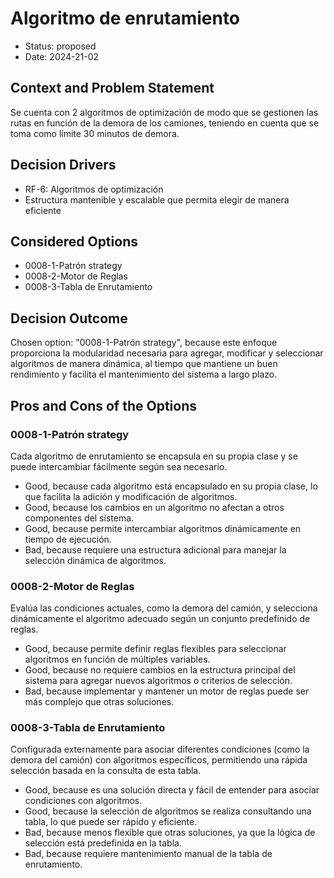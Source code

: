 # Algoritmo de enrutamiento

* Status: proposed
* Date: 2024-21-02

## Context and Problem Statement

Se cuenta con 2 algoritmos de optimización de modo que se gestionen las rutas en función de la demora de los camiones, teniendo en cuenta que se toma como límite 30 minutos de demora.

## Decision Drivers

* RF-6: Algoritmos de optimización
* Estructura mantenible y escalable que permita elegir de manera eficiente

## Considered Options

* 0008-1-Patrón strategy
* 0008-2-Motor de Reglas
* 0008-3-Tabla de Enrutamiento

## Decision Outcome

Chosen option: "0008-1-Patrón strategy", because este enfoque proporciona la modularidad necesaria para agregar, modificar y seleccionar algoritmos de manera dinámica, al tiempo que mantiene un buen rendimiento y facilita el mantenimiento del sistema a largo plazo.

## Pros and Cons of the Options

### 0008-1-Patrón strategy

Cada algoritmo de enrutamiento se encapsula en su propia clase y se puede intercambiar fácilmente según sea necesario.

* Good, because cada algoritmo está encapsulado en su propia clase, lo que facilita la adición y modificación de algoritmos.
* Good, because los cambios en un algoritmo no afectan a otros componentes del sistema.
* Good, because permite intercambiar algoritmos dinámicamente en tiempo de ejecución.
* Bad, because requiere una estructura adicional para manejar la selección dinámica de algoritmos.

### 0008-2-Motor de Reglas

Evalúa las condiciones actuales, como la demora del camión, y selecciona dinámicamente el algoritmo adecuado según un conjunto predefinido de reglas.

* Good, because permite definir reglas flexibles para seleccionar algoritmos en función de múltiples variables.
* Good, because no requiere cambios en la estructura principal del sistema para agregar nuevos algoritmos o criterios de selección.
* Bad, because implementar y mantener un motor de reglas puede ser más complejo que otras soluciones.

### 0008-3-Tabla de Enrutamiento

Configurada externamente para asociar diferentes condiciones (como la demora del camión) con algoritmos específicos, permitiendo una rápida selección basada en la consulta de esta tabla.

* Good, because es una solución directa y fácil de entender para asociar condiciones con algoritmos.
* Good, because la selección de algoritmos se realiza consultando una tabla, lo que puede ser rápido y eficiente.
* Bad, because menos flexible que otras soluciones, ya que la lógica de selección está predefinida en la tabla.
* Bad, because requiere mantenimiento manual de la tabla de enrutamiento.
